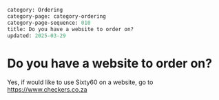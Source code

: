 ```meta
category: Ordering
category-page: category-ordering
category-page-sequence: 010
title: Do you have a website to order on?  
updated: 2025-03-29
```

# Do you have a website to order on?  

Yes, if would like to use Sixty60 on a website, go to https://www.checkers.co.za
